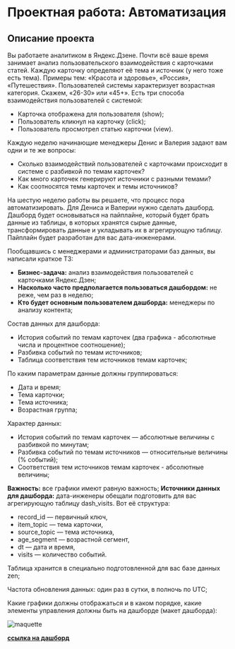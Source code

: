 # Проектная работа: Автоматизация
## Описание проекта

Вы работаете аналитиком в Яндекс.Дзене. Почти всё ваше время занимает анализ пользовательского взаимодействия с карточками статей. Каждую карточку определяют её тема и источник (у него тоже есть тема). Примеры тем: «Красота и здоровье», «Россия», «Путешествия». Пользователей системы характеризует возрастная категория. Скажем, «26-30» или «45+». Есть три способа взаимодействия пользователей с системой:

- Карточка отображена для пользователя (show);
- Пользователь кликнул на карточку (click);
- Пользователь просмотрел статью карточки (view).

Каждую неделю начинающие менеджеры Денис и Валерия задают вам одни и те же вопросы:

- Сколько взаимодействий пользователей с карточками происходит в системе с разбивкой по темам карточек?
- Как много карточек генерируют источники с разными темами?
- Как соотносятся темы карточек и темы источников?

На шестую неделю работы вы решаете, что процесс пора автоматизировать. Для Дениса и Валерии нужно сделать дашборд. Дашборд будет основываться на пайплайне, который будет брать данные из таблицы, в которых хранятся сырые данные, трансформировать данные и укладывать их в агрегирующую таблицу. Пайплайн будет разработан для вас дата-инженерами.

Пообщавшись с менеджерами и администраторами баз данных, вы написали краткое ТЗ:

- **Бизнес-задача:** анализ взаимодействия пользователей с карточками Яндекс.Дзен;
- **Насколько часто предполагается пользоваться дашбордом:** не реже, чем раз в неделю;
- **Кто будет основным пользователем дашборда:** менеджеры по анализу контента;

Состав данных для дашборда:

- История событий по темам карточек (два графика - абсолютные числа и процентное соотношение);
- Разбивка событий по темам источников;
- Таблица соответствия тем источников темам карточек;

По каким параметрам данные должны группироваться:

- Дата и время;
- Тема карточки;
- Тема источника;
- Возрастная группа;

Характер данных:

- История событий по темам карточек — абсолютные величины с разбивкой по минутам;
- Разбивка событий по темам источников — относительные величины (% событий);
- Соответствия тем источников темам карточек - абсолютные величины;

**Важность:** все графики имеют равную важность;
**Источники данных для дашборда:** дата-инженеры обещали подготовить для вас агрегирующую таблицу dash_visits. Вот её структура:

- record_id  — первичный ключ,
- item_topic — тема карточки,
- source_topic — тема источника,
- age_segment — возрастной сегмент,
- dt — дата и время,
- visits — количество событий.
  
Таблица хранится в специально подготовленной для вас базе данных zen;

Частота обновления данных: один раз в сутки, в полночь по UTC;

Какие графики должны отображаться и в каком порядке, какие элементы управления должны быть на дашборде (макет дашборда):

![maquette](https://pictures.s3.yandex.net/resources/Untitled_-_2020-07-06T160925.436_1594041010.png)

[**ссылка на дашборд**](https://public.tableau.com/app/profile/mikhail.gantsel/viz/Yandex_dzen_analysis/sheet0?publish=yes)
